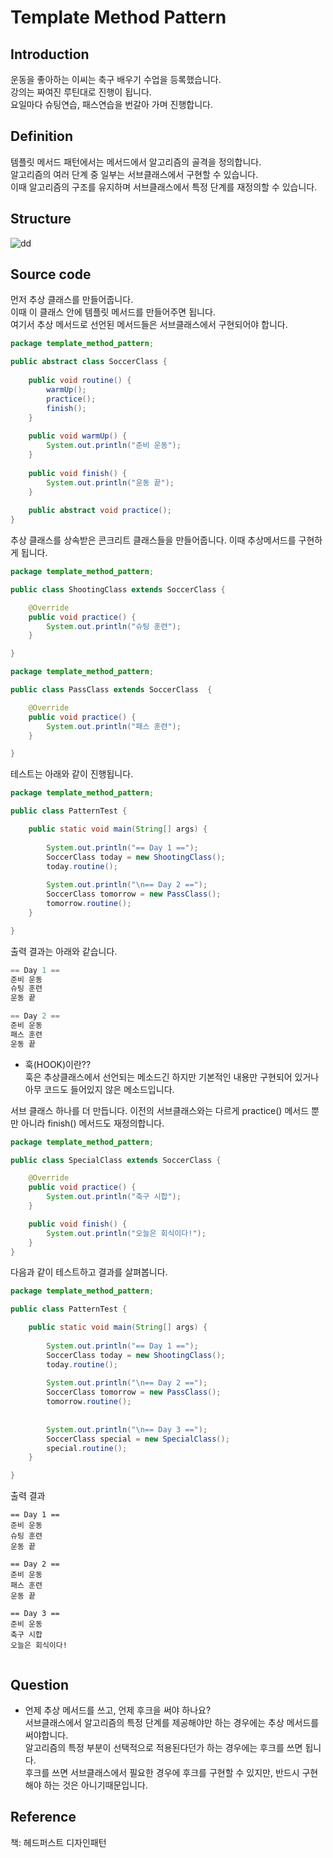 # Template Method Pattern

## Introduction
운동을 좋아하는 이씨는 축구 배우기 수업을 등록했습니다.  
강의는 짜여진 루틴대로 진행이 됩니다.  
요일마다 슈팅연습, 패스연습을 번갈아 가며 진행합니다.  


## Definition
템플릿 메서드 패턴에서는 메서드에서 알고리즘의 골격을 정의합니다.  
알고리즘의 여러 단계 중 일부는 서브클래스에서 구현할 수 있습니다.  
이때 알고리즘의 구조를 유지하며 서브클래스에서 특정 단계를 재정의할 수 있습니다.  


## Structure
![dd](https://user-images.githubusercontent.com/78812317/143424260-72cefe5a-9f8c-49d4-981f-b7e52cb22386.PNG)



## Source code

먼저 추상 클래스를 만들어줍니다.  
이때 이 클래스 안에 템플릿 메서드를 만들어주면 됩니다.  
여기서 추상 메서드로 선언된 메서드들은 서브클래스에서 구현되어야 합니다.  
```Java
package template_method_pattern;

public abstract class SoccerClass {
	
	public void routine() {
		warmUp();
		practice();
		finish();
	}
	
	public void warmUp() {
		System.out.println("준비 운동");
	}
	
	public void finish() {
		System.out.println("운동 끝");
	}
	
	public abstract void practice();
}


```

추상 클래스를 상속받은 콘크리트 클래스들을 만들어줍니다. 이때 추상메서드를 구현하게 됩니다.  

```Java
package template_method_pattern;

public class ShootingClass extends SoccerClass {

	@Override
	public void practice() {
		System.out.println("슈팅 훈련");
	}

}

```


```Java
package template_method_pattern;

public class PassClass extends SoccerClass  {

	@Override
	public void practice() {
		System.out.println("패스 훈련");
	}

}

```
테스트는 아래와 같이 진행됩니다.  
```Java
package template_method_pattern;

public class PatternTest {

	public static void main(String[] args) {
		
		System.out.println("== Day 1 ==");
		SoccerClass today = new ShootingClass();
		today.routine();
		
		System.out.println("\n== Day 2 ==");
		SoccerClass tomorrow = new PassClass();
		tomorrow.routine();
	}

}

```

출력 결과는 아래와 같습니다.  
```Java
== Day 1 ==
준비 운동
슈팅 훈련
운동 끝

== Day 2 ==
준비 운동
패스 훈련
운동 끝
```
   
   
   
   
* 훅(HOOK)이란??  
훅은 추상클래스에서 선언되는 메소드긴 하지만 기본적인 내용만 구현되어 있거나 아무 코드도 들어있지 않은 메소드입니다.  
   
서브 클래스 하나를 더 만듭니다. 이전의 서브클래스와는 다르게 practice() 메서드 뿐만 아니라 finish() 메서드도 재정의합니다.  

```Java
package template_method_pattern;

public class SpecialClass extends SoccerClass {

	@Override
	public void practice() {
		System.out.println("축구 시합");
	}

	public void finish() {
		System.out.println("오늘은 회식이다!");
	}
}

```

다음과 같이 테스트하고 결과를 살펴봅니다. 

```Java
package template_method_pattern;

public class PatternTest {

	public static void main(String[] args) {
		
		System.out.println("== Day 1 ==");
		SoccerClass today = new ShootingClass();
		today.routine();
		
		System.out.println("\n== Day 2 ==");
		SoccerClass tomorrow = new PassClass();
		tomorrow.routine();
		
		
		System.out.println("\n== Day 3 ==");
		SoccerClass special = new SpecialClass();
		special.routine();
	}

}


```
출력 결과

```
== Day 1 ==
준비 운동
슈팅 훈련
운동 끝

== Day 2 ==
준비 운동
패스 훈련
운동 끝

== Day 3 ==
준비 운동
축구 시합
오늘은 회식이다!


```

## Question
* 언제 추상 메서드를 쓰고, 언제 후크을 써야 하나요?  
서브클래스에서 알고리즘의 특정 단계를 제공해야만 하는 경우에는 추상 메서드를 써야합니다.  
알고리즘의 특정 부분이 선택적으로 적용된다던가 하는 경우에는 후크를 쓰면 됩니다.  
후크를 쓰면 서브클래스에서 필요한 경우에 후크를 구현할 수 있지만, 반드시 구현해야 하는 것은 아니기때문입니다.  

## Reference
책: 헤드퍼스트 디자인패턴  
